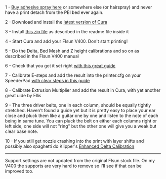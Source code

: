 1 - <a href="https://www.3djake.com/3d-printer-accessories/buildplateadhesion">Buy adhesive spray here</a> or somewhere else (or hairspray) and never have a print detach from the PEI bed ever again.   

 
2 - Download and install the <a href=https://ultimaker.com/software/ultimaker-cura>latest version of Cura</a>


3 - Install <a href="Updated%20config%20for%20Cura%20-%20Flsun%20V400%20(v0.1).zip?raw=true">this zip file</a> as described in the readme file inside it 


4 - Start Cura and add your Flsun V400. Don't start printing!  


5 - Do the Delta, Bed Mesh and Z height calibrations and so on as described in the Flsun V400 manual  


6 - Check that you got it set right <a href="https://ellis3dp.com/Print-Tuning-Guide/articles/first_layer_squish.html">with this great guide</a>  


7 - Calibrate E-steps and add the result into the printer.cfg on your SpeederPad <a href="https://ellis3dp.com/Print-Tuning-Guide/articles/extruder_calibration.html"> with clear steps in this guide</a>   


8 - Calibrate Extrusion Multiplier and add the result in Cura, <a hef="https://ellis3dp.com/Print-Tuning-Guide/articles/extrusion_multiplier.html">with yet another great uide by Ellis</a>  

9 - The three driver belts, one in each column, should be equally tightly stretched. Haven't found a guide yet but it is pretty easy to place your ear close and pluck them like a guitar one by one and listen to the note of each being in same tune. You can pluck the belt on either each columns right or left side, one side will not "ring" but the other one will give you a weak but clear base note.

10 - If you still get nozzle crashing into the print with layer shifts and possibly also spaghetti do Klipper's <a href="https://www.klipper3d.org/Delta_Calibrate.html#enhanced-delta-calibration">Enhanced Delta Calibration</a>

<hr>

Support settings are not updated from the original Flsun stock file. On my V400 the supports are very hard to remove so I'll see if that can be improved too.
